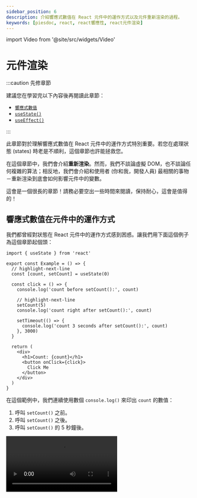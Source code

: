 ```yaml
---
sidebar_position: 6
description: 介紹響應式數值在 React 元件中的運作方式以及元件重新渲染的過程。
keywords: [piesdoc, react, react響應性, react元件渲染]
---
```


import Video from '@site/src/widgets/Video'

# 元件渲染

:::caution 先修章節

建議您在學習完以下內容後再閱讀此章節：

- [`響應式數值`](./reactive-values)
- [`useState()`](./use-state)
- [`useEffect()`](./use-effect)

:::

此章節對於理解響應式數值在 React 元件中的運作方式特別重要。若您在處理狀態 (states) 時老是不順利，這個章節也許能拯救您。

在這個章節中，我們會介紹**重新渲染**。然而，我們不談論虛擬 DOM，也不談論任何複雜的算法；相反地，我們會介紹和使用者 (你和我，開發人員) 最相關的事物－重新渲染到底會如何影響元件中的變數。

這會是一個很長的章節！請務必要空出一些時間來閱讀，保持耐心，這會是值得的！

## 響應式數值在元件中的運作方式

我們都曾經對狀態在 React 元件中的運作方式感到困惑。讓我們用下面這個例子為這個章節起個頭：

```tsx showLineNumbers
import { useState } from 'react'

export const Example = () => {
  // highlight-next-line
  const [count, setCount] = useState(0)

  const click = () => {
    console.log('count before setCount():', count)

    // highlight-next-line
    setCount(5)
    console.log('count right after setCount():', count)
    
    setTimeout(() => {
      console.log('count 3 seconds after setCount():', count)
    }, 3000)
  }

  return (
    <div>
      <h1>Count: {count}</h1>
      <button onClick={click}>
        Click Me
      </button>
    </div>
  )
}
```

在這個範例中，我們連續使用數個 `console.log()` 來印出 `count` 的數值：

1. 呼叫 `setCount()` 之前。
2. 呼叫 `setCount()` 之後。
3. 呼叫 `setCount()` 的 5 秒鐘後。

<Video src="/video/react/component-rendering_state-with-timeout.mov" />

在[響應式數值](./reactive-values)的[其中一個範例](./reactive-values#響應式數值範例)中，我們已經知道 `setState()` 這種函式所造成的變化並不會立即生效，因此目前看到第二個 `console.log()` 顯示 `0` 是可以接受的 (我們會在[下方](#響應式數值何時會被更新)解釋導致這個現象的原因！)。但是為何在上面的影片中，即使我們清楚的看見畫面上的數字已經從 `0` 變成了 `5`，`console.log()` 卻還是顯示 `0` 呢？

在 React 元件中，**每一次的渲染都有他自己的屬性、狀態及所有東西**。若用個簡單的方式來比喻，這就像是在每次渲染前都會做一次**尋找並取代**。

:::caution

請注意，「尋找並取代」的說法只是一個虛構的概念，目的是為了讓您能快速了解元件重新渲染後會產生什麼樣的結果，它並不是 React 的實際運作邏輯。

:::

讓我們以元件中的 `click()` 函式來當做例子：

```ts showLineNumbers
const click = () => {
  console.log('count before setCount():', count)

  setCount(5)
  console.log('count right after setCount():', count)
  
  setTimeout(() => {
    console.log('count 3 seconds after setCount():', count)
  }, 3000)
}
```

在首次渲染中，`count` 的值為 `0`。這代表在這次渲染中，元件中所有的 `count` 都會被「取代」成 `0`。以下程式碼展示了元件在這次渲染中是如何定義 `click()`：

```ts showLineNumbers
const click = () => {
  // highlight-next-line
  console.log('count before setCount():', 0)

  setCount(5)
  // highlight-next-line
  console.log('count right after setCount():', 0)
  
  setTimeout(() => {
    // highlight-next-line
    console.log('count 3 seconds after setCount():', 0)
  }, 3000)
}
```

注意這裡所有的 `count` 都被換成了 `0`。這就是為什麼明明 `count` 在畫面上顯示的是 `5`，在主控台中顯示的卻是 `0`。

以下是另一個出於相同原因而「壞掉」的例子：

```ts showLineNumbers
import { useState } from 'react'

const [count, setCount] = useState(0)

const click = () => {
  // highlight-start
  setCount(count + 1)
  setCount(count + 1)
  setCount(count + 1)
  // highlight-end
}
```

在這個範例中，當 `click()` 被執行後，`count` 的值將會是 `1` 而非 `3`。這是為什麼呢？

由於 `count` 的初始值為 `0`，`click()` 中所有的 `setCount(count + 1)` 都會被解讀成 `setCount(0 + 1)`。因此，在首次渲染中，元件會將 `click()` 定義成一個執行 `setCount(0 + 1)` 三次的函式，導致 `count` 的值被更新成 `1` 而非 `3`。

從這些範例中，我們學到了非常重要的一課－在 React 元件中，**所有事物都照著渲染運作**，而非時間。**響應式數值只能代表元件在某次渲染時的狀態**。這就是為什麼元件需要**重新渲染**。但是重新渲染到底做了什麼？

## 元件重新渲染時會發生什麼事？

就如同我們在[響應式數值](./reactive-values#渲染是什麼意思)中所提到的，重新渲染指的是首次渲染之後的任何渲染。但是當元件重新渲染時到底發生了什麼事？我們可以透過對 counter app 的逐次渲染進行分析來了解元件重新渲染時會發生什麼事：

```tsx showLineNumbers
import { useState } from 'react'

export const Example = () => {
  // highlight-next-line
  const [count, setCount] = useState(0)

  // highlight-next-line
  const countPlusFive = count + 5

  // highlight-next-line
  const increment = () => {
    setCount(count + 1)
  }

  return (
    <div>
      <h1>Count: {count}</h1>
      <h2>Count + 5: {countPlusFive}</h2>
      <button onClick={increment}>
        Increment
      </button>
    </div>
  )
}
```

首先，我們來看看這個元件有哪些成員：

- 響應式數值
  - 屬性 (props)
    - 無
  - 狀態 (states)
    1. `count`
- 非響應式數值
  - [參考](./use-ref)
    - 無
  - 一般數值 (元件中所有既非響應式，也非參考的數值)
    1. `countPlusFive`
    2. `increment()`

這個元件中唯一的狀態是 `count`，我們可以透過點擊 "Increment" 按鈕來更新他。

<Video src="/video/react/component-rendering_counter-app.mov" height="200px" />

### 首次渲染 (初始化)

在首次渲染中，React 會依照以下步驟初始化元件：

1. 執行 `const [count, setCount] = useState(0)` 來宣告 `count` 和 `setCount()`。
2. 執行 `const countPlusFive = count + 5` 來宣告 `countPlusFive`。
    - 由於 `count` 的初始值是 `0`，`countPlusFive` 在這次渲染中會被定義為 `0 + 5`。
3. 執行 `const increment = () => { ... }` 來宣告 `increment()`。
    - 由於 `count` 的初始值是 `0`，`setCount(count + 1)` 在這次渲染中會被解讀為 `setCount(0 + 1)`。
4. 綁定所有必要的數值到回傳區的 JSX 元素上，同時渲染所有子元件並回傳結果。

### 第二次渲染 (首次重新渲染)

在 "Increment" 按鈕被點擊一次之後，`count` 的數值會從 `0` 被更新到 `1`。由於 `count` 是一個響應式數值，這個變動會造成元件重新渲染。因此，React 會從上到下再次執行元件中所有的程式碼來達到重新渲染：

1. 執行 `const [count, setCount] = useState(0)` 來宣告 `count` 和 `setCount()`。由於 `useState()` 內部運作機制的緣故，`count` 和 `setCount()` 仍然會指向和前一次渲染相同的變數；我們只是將它們賦予到和前一次渲染中相同名稱的新變數上。
2. 執行 `const countPlusFive = count + 5` 來宣告 `countPlusFive`。
    - 由於 `count` 已經從 `0` 被更新到 `1` 了，所以這次渲染中的 `count + 5` 會被解讀為 `1 + 5`，也就是 `6`。
3. 執行 `const increment = () => { ... }` 來宣告 `increment()`。
    - 由於 `count` 已經從 `0` 被更新到 `1` 了，所以這次渲染中的 `setCount(count + 1)` 會被解讀為 `setCount(1 + 1)`。
4. 綁定所有必要的數值到回傳區的 JSX 元素上，同時重新渲染所有子元件並回傳結果。

任何後續的渲染都會遵循與第一次重新渲染相同的步驟，無一例外。

如您所見，渲染和重新渲染其實沒有這麼不同；他們都依照相同的規則－從上到下執行元件中的程式碼。因此，在每次渲染中，**所有東西都會被重新宣告，唯一的差別是他們的值是如何被決定的**。請記住：

- 響應式數值在同次渲染中永遠不會改變。換句話說，**在每次渲染中，響應式數值可以被當做常數看待**；他們只會在下一次渲染中被改變。
- **雖然所有東西在每次的渲染中都會被重新宣告，但是這並不代表所有變數所指向的記憶體位置都會和前一次渲染不同**。您可以使用像是 [`useMemo()`](./optimization-functions#usememo) 和 [`useCallback()`](./optimization-functions#usecallback) 等記憶函式來讓變數在不同的渲染中指向相同的記憶體位置。

:::caution

由於所有東西都會在元件重新渲染時被重新宣告，因此在元件中使用他們時要格外小心。

- 注意變數之間的相等性

  若我們在元件中宣告一個未被記憶的非[原始型別](https://developer.mozilla.org/en-US/docs/Glossary/Primitive)數值，並且用它來當做子元件的屬性，這將會導致子元件上的 [`memo()`](./optimization-functions#memo) 失效。舉例來說：

  ```tsx showLineNumbers
  import { Child } from './Child'

  export const Example = () => {
    // 小心！
    // `user` 在每次渲染中都會指向不同的物件。
    // highlight-next-line
    const user = {
      age: 5,
    }

    // 小心！
    // `sayHi()` 在每次渲染中也會指向不同的物件！
    // highlight-next-line
    const sayHi = () => {
      console.log('Hi')
    }

    return (
      <div>
        {/* highlight-next-line */}
        <Child user={user} sayHi={sayHi} />
      </div>
    )
  }
  ```

- 小心使用回傳 JSX 元素的內部函式。請看以下範例：

  ```tsx showLineNumbers
  import { Child } from './Child'

  export const Example = () => {
    // highlight-next-line
    const View = () => <Child />

    return (
      <div>
        {/* highlight-start */}
        <View />
        {View()}
        {/* highlight-end */}
      </div>
    )
  }
  ```

  在這個範例中，我們宣告了一個名為 `View` 的函式，他回傳一個 JSX 元素 `<Child />`，這是挺常見的寫法。然而，您可能沒有注意到，我們正在一個函式元件 (`Example`) 中定義另外一個函式元件 (`View`)！

  雖然 `<View />` 和 `{View()}` 都會渲染出 `<Child />`，但由於每次的渲染都有著它自己的 `View` 函式，React 會將每次渲染的 `<View />` 當成是一個「新」元件的新實體，導致他隨著重新渲染而被卸載又重新掛載。如果 `View` 回傳的是一個較消耗資源的元件，這可能會對效能產生影響。

  <Video src="/video/react/component-rendering_render-method-1.mov" />

  相反地，`{View()}` 的寫法就不會出現這種情況，因為他並不會被當成一個元件看待；他只是呼叫 `View` 函式所回傳的結果。

  <Video src="/video/react/component-rendering_render-method-2.mov" />
  
  因此，如果在元件中宣告的函式回傳的是 JSX 元素，我們建議使用 `{View()}` 的寫法來渲染他而非 `<View />` 以避免不必要的卸載和掛載。
  
:::

### 渲染是遞迴的

**渲染是遞迴的**，例如：

```tsx showLineNumbers
import { Child } from './Child'

export const Parent = () => (
  <div>
    {/* highlight-next-line */}
    <Child />
  </div>
)
```

在這個範例中，每當 `Parent` 重新渲染，`Child` 也會跟著重新渲染；接著 `Child` 的子元件也會重新渲染，依此類推，直到 DOM 樹中的最後一個元件也重新渲染。有時候這是合理的，因為子元件可能會使用父元件的狀態當做屬性，但有時卻不會。請看以下範例：

```tsx showLineNumbers
import { useState } from 'react'
import { Child } from './Child'

export const Parent = () => {
  const [count, setCount] = useState(0)

  const increment = () => {
    setCount(count + 1)
  }

  return (
    <div>
      <h1>Count: {count}</h1>
      <button onClick={increment}>
        Increment
      </button>
      {/* highlight-next-line */}
      <Child />
    </div>
  )
}
```

<Video src="/video/react/component-rendering_rendering-is-recursive.mov" />

在這個範例中，`Child` 並沒有使用 `Parent` 的任何狀態當做屬性；然而，每當 `Parent` 重新渲染，`Child` 也會跟著重新渲染。在大部分情況下這是可以接受的，因為 `Child` 可能不是一個相當消耗資源的元件；但如果他是，`Parent` 的重新渲染會導致 `Child` 也重新渲染就不理想了。那麼，是否有辦法可以改變這種行為，讓 `Child` 不會隨著 `Parent` 一起重新渲染呢？

一種方法是使用記憶函式來記憶 `Child` 的渲染結果，我們會在[效能優化函式](./optimization-functions)中介紹他們。另一個方法是使用 React 元件中的 `children` 屬性。

### `children` 屬性

`children` 屬性有什麼用途？在原生 HTML 中，我們可以在一個 DOM 節點底下放置許多其他的 DOM 節點，例如：

```html showLineNumbers
<div>
  <!-- highlight-start -->
  <label>...</label>
  <span>...</span>
  <!-- highlight-end -->
</div>
```

這個規則同樣適用於 React 元件；我們可以在一個 DOM 節點或是元件底下放置許多其他的 DOM 節點或是元件。例如：

```tsx showLineNumbers
import { Parent } from './Parent'
import { Child } from './Child'

export const Example = () => {
  return (
    <Parent>
      {/* highlight-next-line */}
      <Child />
    </Parent>
  )
}
```

在這個範例中，儘管 `Child` 被包裹在 `<Parent></Parent>` 裡面，但是負責渲染 `Child` 的元件會是 `Example` 而非 `Parent`。這是因為 `Child` 被寫在 `Example` 的回傳區中。因此，只有在 `Example` 重新渲染時，`Child` 才會跟著重新渲染，`Parent` 的重新渲染對 `Child` 則沒有任何影響。

但是，這個解決方案需要經過正確的設定才會生效。在 React 中，包裹在元件裡面的內容並不會自動顯示；相反地，這些內容會被當做是 `children` 屬性傳遞給元件。如果我們沒有在元件中明確的使用這個 `children` 屬性，就不會發生任何事情，就像其他未被使用的屬性一樣。

:::info

若您使用的是 TypeScript，當任何內容被包裹在元件當中時，您可能會看見一個錯誤 `Type '{ children: Element; }' has no properties in common with type 'IntrinsicAttributes'`。要解決這個錯誤，除了在元件中新增一個 `children` 屬性並依照我們的需求賦予型別，我們也可以使用內建的 `PropsWithChildren` 型別來達到目的：

```tsx showLineNumbers
// highlight-next-line
import { PropsWithChildren } from 'react'

type IParentProps = PropsWithChildren<{
  // 加入任何您需要的屬性
}>

// highlight-next-line
export const Parent = ({ children }: IParentProps) => {
  // ...
}
```

:::

現在我們需要做的就是從 `Parent` 的屬性中取出 `children` 並將他放置在我們想要他顯示的地方：

```tsx showLineNumbers
import { useState, PropsWithChildren } from 'react'

// highlight-next-line
export const Parent = ({ children }: PropsWithChildren) => {
  const [count, setCount] = useState(0)

  const increment = () => {
    setCount(count + 1)
  }

  return (
    <div>
      <h1>Count: {count}</h1>
      <button onClick={increment}>
        Increment
      </button>
      {/* highlight-next-line */}
      {children}
    </div>
  )
}
```

如此一來 `Child` 將不再受到 `Parent` 的重新渲染影響。

<Video src="/video/react/component-rendering_children-prop.mov" />

## 響應式數值何時會被更新？

如果狀態並不是在 `setState()` 呼叫後馬上更新，那麼他們到底會在什麼時候被更新呢？

### 更新請求

首先，我們必須明白像 [`setState()`](./use-state#setstate) 和 [`dispatch()`](https://beta.reactjs.org/apis/react/useReducer#dispatch) 這類函式的目的實際上是**提出更新請求**，而非進行實際、立即的更新。React 會根據我們提出的更新請求在某個時刻更新狀態。因此，在這份文件中，我們將會使用**更新請求**來稱呼這些函式。

總的來說，React 會在以下任意條件符合時處理更新請求：

1. 當呼叫堆疊 (call stack) 為空。
2. 當 `await` 被執行。

#### 當呼叫堆疊為空

:::info

若您不了解何謂呼叫堆疊，先不要驚慌！

呼叫堆疊是 JavaScript [事件循環 (event loop)](https://developer.mozilla.org/en-US/docs/Web/JavaScript/EventLoop) 中的一個環節。事實上，我們不見得需要知道他到底是什麼；由於大部分的更新請求都是由使用者發起的事件產生 (例如點擊按鈕或是提交表單)，也就是說這些事件通常會是呼叫堆疊中的第一個函式。這代表當這個事件執行完成時，呼叫堆疊通常會是空的。

這些東西聽起來雖然很可怕，但是他其實沒有想像中困難。若您仍然想知道呼叫堆疊或事件循環是什麼，我們推薦您觀看 [Philip Roberts](https://github.com/latentflip) 的精采演講－[*What the heck is the event loop anyway?*](https://youtu.be/8aGhZQkoFbQ)。

若您完全不了解我們到底在說什麼，那也沒關係。不要管他，繼續閱讀，一切都會沒事的！

:::

React 會在呼叫堆疊為空時處理更新請求。換句話說，假設提出更新請求的事件是呼叫堆疊中的第一個函式，當他執行完成後，狀態就會被更新。舉例來說：

```tsx showLineNumbers
import { useState } from 'react'

export const Example = () => {
  const [count, setCount] = useState(0)
  
  // highlight-next-line
  const click = () => {
    setCount(1)
    console.log('Done')
  }

  return (
    <div>
      <h1>Count: {count}</h1>
      {/* highlight-next-line */}
      <button onClick={click}>
        Click Me
      </button>
    </div>
  )
}
```

在這個範例中，`click()` 是按鈕 `onClick` 事件的處理程序 (event handler)，代表當按鈕被點擊時，`click()` 會是呼叫堆疊中唯一的一個函式。由於 `console.log('Done')` 是 `click()` 中的最後一個動作，`click()` 的執行會在 `console.log('Done')` 執行完成後被視為完成。因此， React 會在 `click()` 執行完成後立即依照我們所提出的更新請求 (就是 `setCount(1)`) 對狀態進行更新。

#### 當 `await` 被執行

React 也會在 `await` 被執行時處理更新請求，例如：

```ts showLineNumbers
import { useState } from 'react'

const [count, setCount] = useState(0)

const click = async () => {
  // highlight-next-line
  setCount(1)
  await doSomethingAsync()

  // highlight-next-line
  setCount(2)
  await doSomethingAsync()
}

const doSomethingAsync = () => {
  // 做一些異步的事情，例如呼叫 API。
  return Promise.resolve(true)
}
```

在上面的範例中，`count` 將會被更新兩次：

1. 在第一個 `await doSomethingAsync()` 被執行時，`doSomethingAsync()` 被 resolved 或 rejected 之前 (從 `0` 被更新到 `1`)。
2. 在第二個 `await doSomethingAsync()` 被執行時，`doSomethingAsync()` 被 resolved 或 rejected 之前 (從 `1` 被更新到 `2`)。

我們可以使用 `useEffect()` 來驗證這一點：  

```ts showLineNumbers
import { useEffect } from 'react'

// highlight-start
useEffect(() => {
  console.log('count has been updated to', count)
}, [count])
// highlight-end
```

<Video src="/video/react/component-rendering_await-triggers-states-update.mov" />

:::caution

雖然狀態會在 `await` 執行時馬上被更新，別忘了，由於[響應式數值在元件中的運作方式](#響應式數值在元件中的運作方式)的緣故，函式中的狀態仍然會保持函式被宣告時的數值。我們還是得等到下一次渲染才能拿到更新後的值！

:::

<details>
  <summary>這背後的理論是什麼？(不一定要知道，跳過也沒關係）</summary>

  從上方的描述中，您可能已經猜到了－那些「更新請求」實際上就是[**微任務 (microtasks)**](https://developer.mozilla.org/en-US/docs/Web/API/HTML_DOM_API/Microtask_guide)。若您覺得他很難懂，跳過他也沒關係；即使不知道他是什麼您也能過的很好！
  
  此外，`await` 其實可以用在任何東西上，即使他不是一個 promise。若您有興趣了解更多細節，可以看看這份 [MDN 的文件](https://developer.mozilla.org/en-US/docs/Web/JavaScript/Reference/Operators/await#control_flow_effects_of_await)！
</details>

:::info 小練習

小練習！請看以下程式碼：

- 您認為 `count` 一共會被更新幾次？
- `count` 會在哪些時間點被更新？

```ts showLineNumbers
import { useState } from 'react'

const [count, setCount] = useState(0)

const click = async () => {
  setCount(1)
  await doSomethingAsync()

  setCount(2)
  await doSomethingAsync()

  setCount(3)
}

const doSomethingAsync = () => {
  // 做一些異步的事情，例如呼叫 API。
  return Promise.resolve(true)
}
```

<details>
  <summary>公布解答</summary>

  在這個範例中，`count` 會被更新三次：

  1. 在第一個 `await doSomethingAsync()` 被執行時，`doSomethingAsync()` 被 resolved 或 rejected 之前 (從 `0` 被更新到 `1`)。
  2. 在第二個 `await doSomethingAsync()` 被執行時，`doSomethingAsync()` 被 resolved 或 rejected 之前 (從 `1` 被更新到 `2`)。
  3. 當 `click()` 完成之後 (從 `2` 被更新到 `3`)。

  <Video src="/video/react/component-rendering_update-request-exercise.mov" />
  
</details>

:::

恭喜你！你已經學習完 React 最難懂的部分了！這確實是一個巨大的進步！

然而事情還沒結束！我們建議閱讀[深入 `useState()`](./use-state-in-depth)來全面了解 `useState()` 的運作機制。